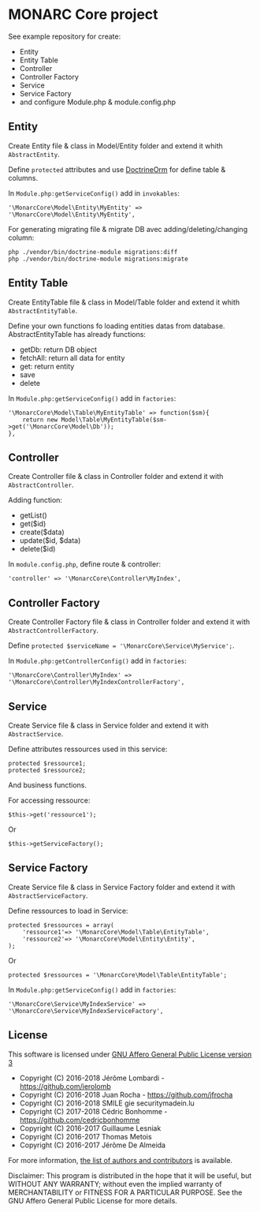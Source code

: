 MONARC Core project
===================

See example repository for create:

* Entity
* Entity Table
* Controller
* Controller Factory
* Service
* Service Factory
* and configure Module.php & module.config.php

Entity
------

Create Entity file & class in Model/Entity folder and extend it whith `AbstractEntity`.

Define `protected` attributes and use [DoctrineOrm][1] for define table & columns.

In `Module.php:getServiceConfig()` add in `invokables`:

	'\MonarcCore\Model\Entity\MyEntity' => '\MonarcCore\Model\Entity\MyEntity',

For generating migrating file & migrate DB avec adding/deleting/changing column:

	php ./vendor/bin/doctrine-module migrations:diff
	php ./vendor/bin/doctrine-module migrations:migrate


Entity Table
------------

Create EntityTable file & class in Model/Table folder and extend it whith `AbstractEntityTable`.

Define your own functions fo loading entities datas from database.
AbstractEntityTable has already functions:

* getDb: return DB object
* fetchAll: return all data for entity
* get: return entity
* save
* delete

In `Module.php:getServiceConfig()` add in `factories`:

	'\MonarcCore\Model\Table\MyEntityTable' => function($sm){
        return new Model\Table\MyEntityTable($sm->get('\MonarcCore\Model\Db'));
    },


Controller
----------

Create Controller file & class in Controller folder and extend it with `AbstractController`.

Adding function:

* getList()
* get($id)
* create($data)
* update($id, $data)
* delete($id)

In `module.config.php`, define route & controller:

	'controller' => '\MonarcCore\Controller\MyIndex',


Controller Factory
------------------

Create Controller Factory file & class in Controller folder and extend it with `AbstractControllerFactory`.

Define `protected $serviceName = '\MonarcCore\Service\MyService';`.

In `Module.php:getControllerConfig()` add in `factories`:

	'\MonarcCore\Controller\MyIndex' => '\MonarcCore\Controller\MyIndexControllerFactory',


Service
-------

Create Service file & class in Service folder and extend it with `AbstractService`.

Define attributes ressources used in this service:

	protected $ressource1;
	protected $ressource2;

And business functions.

For accessing ressource:

	$this->get('ressource1');

Or

	$this->getServiceFactory();


Service Factory
---------------

Create Service file & class in Service Factory folder and extend it with `AbstractServiceFactory`.

Define ressources to load in Service:

	protected $ressources = array(
		'ressource1'=> '\MonarcCore\Model\Table\EntityTable',
		'ressource2'=> '\MonarcCore\Model\Entity\Entity',
	);

Or

	protected $ressources = '\MonarcCore\Model\Table\EntityTable';

In `Module.php:getServiceConfig()` add in `factories`:

	'\MonarcCore\Service\MyIndexService' => '\MonarcCore\Service\MyIndexServiceFactory',



License
-------

This software is licensed under
[GNU Affero General Public License version 3](http://www.gnu.org/licenses/agpl-3.0.html)

- Copyright (C) 2016-2018 Jérôme Lombardi - https://github.com/jerolomb
- Copyright (C) 2016-2018 Juan Rocha - https://github.com/jfrocha
- Copyright (C) 2016-2018 SMILE gie securitymadein.lu
- Copyright (C) 2017-2018 Cédric Bonhomme - https://github.com/cedricbonhomme
- Copyright (C) 2016-2017 Guillaume Lesniak
- Copyright (C) 2016-2017 Thomas Metois
- Copyright (C) 2016-2017 Jérôme De Almeida

For more information, [the list of authors and contributors](AUTHORS) is available.

Disclaimer: This program is distributed in the hope that it will be useful, but
WITHOUT ANY WARRANTY; without even the implied warranty of MERCHANTABILITY or
FITNESS FOR A PARTICULAR PURPOSE.
See the GNU Affero General Public License for more details.



[^1]: https://stevenwilliamalexander.wordpress.com/2013/09/25/zf2-restful-api-example/
[^2]: https://www.youtube.com/watch?v=CGEDNMzWoFk
[^3]: http://docs.doctrine-project.org/projects/doctrine-orm/en/latest/reference/basic-mapping.html

[1]: http://docs.doctrine-project.org/projects/doctrine-orm/en/latest/reference/basic-mapping.html
